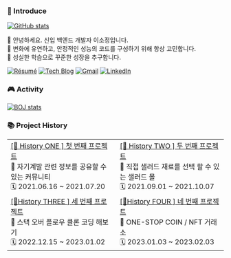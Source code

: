### 👻 Introduce

[![GitHub stats](https://github-readme-stats.vercel.app/api?username=sojeongLee0125&hide=stars&count_private=true&show_icons=true&theme=buefy)](https://github.com/anuraghazra/github-readme-stats)

📌 안녕하세요. 신입 백엔드 개발자 이소정입니다. <br>
📌 변화에 유연하고, 안정적인 성능의 코드를 구성하기 위해 항상 고민합니다. <br>
📌 성실한 학습으로 꾸준한 성장을 추구합니다.

[![Résumé](https://img.shields.io/badge/Résumé-FF?style=flat-round&logo=Read-the-Docs&logoColor=white&link=https://)](https://)
[![Tech Blog](http://img.shields.io/badge/-Blog-black?style=flat-round&logo=tistory&link=https://jeong-lee-0125.tistory.com/)](https://jeong-lee-0125.tistory.com/)
[![Gmail](https://img.shields.io/badge/Gmail-d14836?style=flat-round&logo=Gmail&logoColor=white&link=mailto:sojeonglee0125@gmail.com)](mailto:sojeonglee0125@gmail.com)
[![LinkedIn](https://img.shields.io/badge/LinkedIn-0A66C2?style=flat-round&logo=LinkedIn&logoColor=white&link=https://www.linkedin.com)](https://www.linkedin.com)

### 🎮 Activity
[![BOJ stats](http://mazassumnida.wtf/api/v2/generate_badge?boj=sojeonglee0125)](http://mazassumnida.wtf/api/v2/generate_badge?boj=sojeonglee0125)

### 📚 Project History
<table>
    <tbody>
        <tr>
            <td>
                <a href="https://github.com/sojeongLee0125/MyHomepageProject">
                    <div>[📍 History ONE ] 첫 번째 프로젝트 </div>
                </a>
                    <div> 📌 자기계발 관련 정보를 공유할 수 있는 커뮤니티 </div>
                    <div> 🗓️ 2021.06.16 ~ 2021.07.20 </div>
            </td>
            <td>
                <a href="https://github.com/sojeongLee0125/SaladMallProject">
                    <div>[📍 History TWO ] 두 번째 프로젝트 </div>
                </a>
                    <div> 📌 직접 샐러드 재료를 선택 할 수 있는 샐러드 몰 </div>
                    <div> 🗓️ 2021.09.01 ~ 2021.10.07 </div>
            </td>
        </tr>
        <tr>
            <td>
                <a href="https://github.com/sojeongLee0125/StackOverFlowCloneCoding">
                    <div>[📍History THREE ] 세 번째 프로젝트 </div>
                </a>
                    <div> 📌 스택 오버 플로우 클론 코딩 해보기 </div>
                    <div> 🗓️ 2022.12.15 ~ 2023.01.02 </div>
            </td>
            <td>
                <a href="https://github.com/sojeongLee0125/TradeShopProject">
                    <div>[📍History FOUR ] 네 번째 프로젝트 </div>
                </a>
                    <div> 📌 ONE-STOP COIN / NFT 거래소 </div>
                    <div> 🗓️ 2023.01.03 ~ 2023.02.03 </div>
            </td>
        </tr>
    </tbody>
</table>
